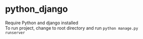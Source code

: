 # python_django
Require Python and django installed </br>
To run project, change to root directory and run `python manage.py runserver`
